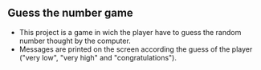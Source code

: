 ## Guess the number game

- This project is a game in wich the player have to guess the random number thought by the computer.<br>
- Messages are printed on the screen according the guess of the player ("very low", "very high" and "congratulations").<br>
